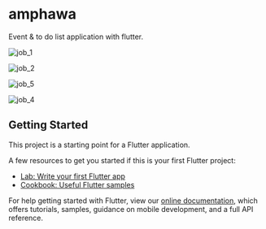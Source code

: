 # amphawa

Event & to do list application with flutter.

![job_1][job_1]

![job_2][job_2]

![job_5][job_5]

![job_4][job_4]

## Getting Started

This project is a starting point for a Flutter application.

A few resources to get you started if this is your first Flutter project:

- [Lab: Write your first Flutter app](https://flutter.dev/docs/get-started/codelab)
- [Cookbook: Useful Flutter samples](https://flutter.dev/docs/cookbook)

For help getting started with Flutter, view our
[online documentation](https://flutter.dev/docs), which offers tutorials,
samples, guidance on mobile development, and a full API reference.

[job_1]: http://35.240.167.23/images/ss/job_1.jpg
[job_2]: http://35.240.167.23/images/ss/job_2.jpg
[job_5]: http://35.240.167.23/images/ss/job_3.jpg
[job_4]: http://35.240.167.23/images/ss/job_4.jpg
